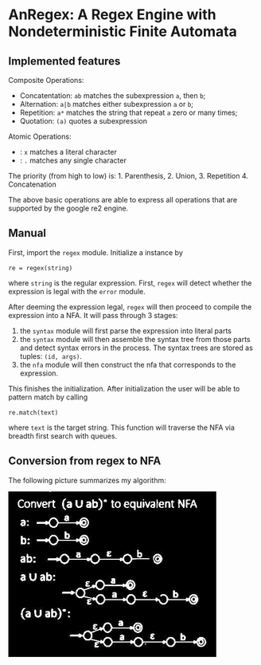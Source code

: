 # AnRegex: A Regex Engine with Nondeterministic Finite Automata

## Implemented features

Composite Operations:
- Concatentation: `ab` matches the subexpression `a`, then `b`;
- Alternation: `a|b` matches either subexpression `a` or `b`;
- Repetition: `a*` matches the string that repeat `a` zero or many times;
- Quotation: `(a)` quotes a subexpression

Atomic Operations:
- : `x` matches a literal character
- : `.` matches any single character

The priority (from high to low) is: 1. Parenthesis, 2. Union, 3. Repetition 4. Concatenation

The above basic operations are able to express all operations that are supported by the google re2 engine.

## Manual

First, import the `regex` module. Initialize a instance by
```
re = regex(string) 
```
where `string` is the regular expression. First, `regex` will detect whether the expression is legal with the `error` module.

After deeming the expression legal, `regex` will then proceed to compile the expression into a NFA. It will pass through 3 stages:

1. the `syntax` module will first parse the expression into literal parts
2. the `syntax` module will then assemble the syntax tree from those parts and detect syntax errors in the process. The syntax trees are stored as tuples: `(id, args)`.
3. the `nfa` module will then construct the nfa that corresponds to the expression.

This finishes the initialization. After initialization the user will be able to pattern match by calling

```
re.match(text)
```
where `text` is the target string. This function will traverse the NFA via breadth first search with queues.

## Conversion from regex to NFA

The following picture summarizes my algorithm:

![](image.jpeg)
